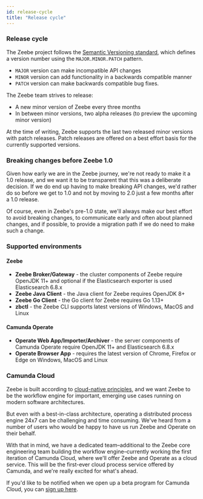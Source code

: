 ```yaml
---
id: release-cycle
title: "Release cycle"
---
```

### Release cycle

The Zeebe project follows the [Semantic Versioning standard](https://semver.org/),
which defines a version number using the `MAJOR.MINOR.PATCH` pattern.

- `MAJOR` version can make incompatible API changes
- `MINOR` version can add functionality in a backwards compatible manner
- `PATCH` version can make backwards compatible bug fixes.

The Zeebe team strives to release:
- A new minor version of Zeebe every three months
- In between minor versions, two alpha releases (to preview the upcoming minor version)

At the time of writing, Zeebe supports the last two released minor versions with
patch releases. Patch releases are offered on a best effort basis for the
currently supported versions.


### Breaking changes before Zeebe 1.0

Given how early we are in the Zeebe journey, we're not ready to make it a 1.0
release, and we want it to be transparent that this was a deliberate decision.
If we do end up having to make breaking API changes, we'd rather do so before
we get to 1.0 and not by moving to 2.0 just a few months after a 1.0 release.

Of course, even in Zeebe's pre-1.0 state, we'll always make our best effort to
avoid breaking changes, to communicate early and often about planned changes,
and if possible, to provide a migration path if we do need to make such a change.


### Supported environments


#### Zeebe

- **Zeebe Broker/Gateway** - the cluster components of Zeebe require OpenJDK 11+
  and optional if the Elasticsearch exporter is used Elasticsearch 6.8.x
- **Zeebe Java Client** - the Java client for Zeebe requires OpenJDK 8+
- **Zeebe Go Client** - the Go client for Zeebe requires Go 1.13+
- **zbctl** - the Zeebe CLI supports latest versions of Windows, MacOS and Linux

#### Camunda Operate

- **Operate Web App/Importer/Archiver** - the server components of Camunda
  Operate require OpenJDK 11+ and Elasticsearch 6.8.x
- **Operate Browser App** - requires the latest version of Chrome, Firefox or
  Edge on Windows, MacOS and Linux

### Camunda Cloud

Zeebe is built according to [cloud-native
principles](https://github.com/cncf/toc/blob/master/DEFINITION.md), and we want
Zeebe to be the workflow engine for important, emerging use cases running on
modern software architectures.

But even with a best-in-class architecture, operating a distributed process
engine 24x7 can be challenging and time consuming. We've heard from a number of
users who would be happy to have us run Zeebe and Operate on their behalf.

With that in mind, we have a dedicated team–additional to the Zeebe core
engineering team building the workflow engine–currently working the first
iteration of Camunda Cloud, where we'll offer Zeebe and Operate as a cloud
service. This will be the first-ever cloud process service offered by Camunda,
and we're really excited for what's ahead.

If you'd like to be notified when we open up a beta program for Camunda Cloud,
you can [sign up here](https://camunda.com/products/cloud/).

